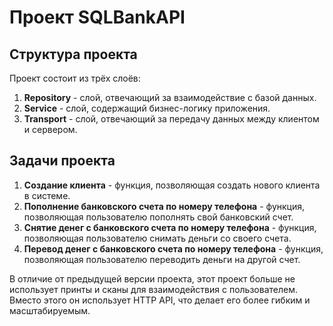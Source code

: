 # Проект SQLBankAPI

## Структура проекта

Проект состоит из трёх слоёв:

1. **Repository** - слой, отвечающий за взаимодействие с базой данных.
2. **Service** - слой, содержащий бизнес-логику приложения.
3. **Transport** - слой, отвечающий за передачу данных между клиентом и сервером.

## Задачи проекта

1. **Создание клиента** - функция, позволяющая создать нового клиента в системе.
2. **Пополнение банковского счета по номеру телефона** - функция, позволяющая пользователю пополнять свой банковский счет.
3. **Снятие денег с банковского счета по номеру телефона** - функция, позволяющая пользователю снимать деньги со своего счета.
4. **Перевод денег с банковского счета по номеру телефона** - функция, позволяющая пользователю переводить деньги на другой счет.

В отличие от предыдущей версии проекта, этот проект больше не использует принты и сканы для взаимодействия с пользователем. Вместо этого он использует HTTP API, что делает его более гибким и масштабируемым.